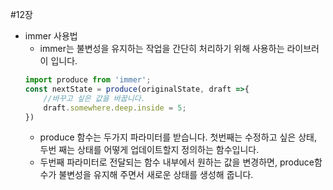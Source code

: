 #12장

* immer 사용법
    - immer는 불변성을 유지하는 작업을 간단히 처리하기 위해 사용하는 라이브러이 입니다.
    ```javascript
    import produce from 'immer';
    const nextState = produce(originalState, draft =>{
        //바꾸고 싶은 값을 바꿉니다.
        draft.somewhere.deep.inside = 5;
    })
    ```
    - produce 함수는 두가지 파라미터를 받습니다. 첫번째는 수정하고 싶은 상태, 두번 째는 상태를 어떻게 업데이트할지 정의하는 함수입니다.
    - 두번째 파라미터로 전달되는 함수 내부에서 원하는 값을 변경하면, produce함수가 불변성을 유지해 주면서 새로운 상태를 생성해 줍니다.
    
